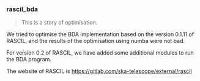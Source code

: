 ### rascil_bda

> This is a story of optimisation.

We tried to optimise the BDA implementation based on the version 0.1.11 of RASCIL, and the results of the optimisation using numba were not bad.

For version 0.2 of RASCIL, we have added some additional modules to run the BDA program.

The website of RASCIL is https://gitlab.com/ska-telescope/external/rascil

